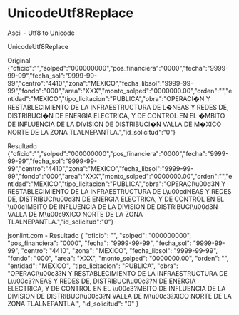 # UnicodeUtf8Replace
Ascii - Utf8 to Unicode

UnicodeUtf8Replace

Original
{"oficio":"","solped":"000000000","pos_financiera":"0000","fecha":"9999-99-99","fecha_sol":"9999-99-99","centro":"4410","zona":"MEXICO","fecha_libsol":"9999-99-99","fondo":"000","area":"XXX","monto_solped":"0000000.00","orden":"","entidad":"MEXICO","tipo_licitacion":"PUBLICA","obra":"OPERACI�N Y RESTABLECIMIENTO DE LA INFRAESTRUCTURA DE L�NEAS Y REDES DE, DISTRIBUCI�N DE ENERGIA ELECTRICA, Y DE CONTROL EN EL �MBITO DE INFLUENCIA DE LA DIVISION DE DISTRIBUCI�N VALLA DE M�XICO NORTE DE LA ZONA TLALNEPANTLA.","id_solicitud":"0"}

Resultado
{"oficio":"","solped":"000000000","pos_financiera":"0000","fecha":"9999-99-99","fecha_sol":"9999-99-99","centro":"4410","zona":"MEXICO","fecha_libsol":"9999-99-99","fondo":"000","area":"XXX","monto_solped":"0000000.00","orden":"","entidad":"MEXICO","tipo_licitacion":"PUBLICA","obra":"OPERACI\u00d3N Y RESTABLECIMIENTO DE LA INFRAESTRUCTURA DE L\u00cdNEAS Y REDES DE, DISTRIBUCI\u00d3N DE ENERGIA ELECTRICA, Y DE CONTROL EN EL \u00c1MBITO DE INFLUENCIA DE LA DIVISION DE DISTRIBUCI\u00d3N VALLA DE M\u00c9XICO NORTE DE LA ZONA TLALNEPANTLA.","id_solicitud":"0"}

jsonlint.com - Resultado
{ "oficio": "", "solped": "000000000", "pos_financiera": "0000", "fecha": "9999-99-99", "fecha_sol": "9999-99-99", "centro": "4410", "zona": "MEXICO", "fecha_libsol": "9999-99-99", "fondo": "000", "area": "XXX", "monto_solped": "0000000.00", "orden": "", "entidad": "MEXICO", "tipo_licitacion": "PUBLICA", "obra": "OPERACI\u00c3?N Y RESTABLECIMIENTO DE LA INFRAESTRUCTURA DE L\u00c3?NEAS Y REDES DE, DISTRIBUCI\u00c3?N DE ENERGIA ELECTRICA, Y DE CONTROL EN EL \u00c3?MBITO DE INFLUENCIA DE LA DIVISION DE DISTRIBUCI\u00c3?N VALLA DE M\u00c3?XICO NORTE DE LA ZONA TLALNEPANTLA.", "id_solicitud": "0" }
